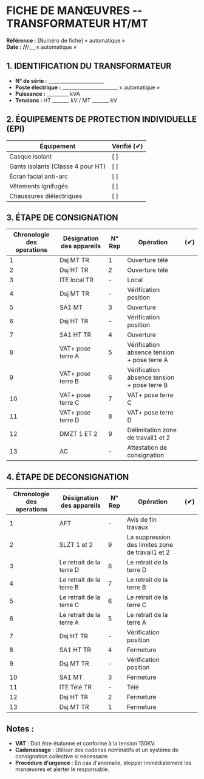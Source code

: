 # FICHE DE MANŒUVRES -- TRANSFORMATEUR HT/MT

**Référence :** [Numéro de fiche] « automatique »  
**Date :** **//**/___« automatique »

## 1. IDENTIFICATION DU TRANSFORMATEUR

- **N° de série :** _______________________
- **Poste électrique :** _______________________ « automatique »
- **Puissance :** _________ kVA
- **Tensions :** HT _______ kV / MT _______ kV

## 2. ÉQUIPEMENTS DE PROTECTION INDIVIDUELLE (EPI)

| **Équipement** | **Vérifié (✔)** |
|----------------|----------------|
| Casque isolant | [ ] |
| Gants isolants (Classe 4 pour HT) | [ ] |
| Écran facial anti-arc | [ ] |
| Vêtements ignifugés | [ ] |
| Chaussures diélectriques | [ ] |

## 3. ÉTAPE DE CONSIGNATION

| Chronologie des operations | Désignation des appareils | N° Rep | Opération | **(✔)** |
|---------------------------|---------------------------|-------|-----------|---------|
| 1 | Dsj MT TR | 1 | Ouverture télé | |
| 2 | Dsj HT TR | 2 | Ouverture télé | |
| 3 | ITE local TR | - | Local | |
| 4 | Dsj MT TR | - | Vérification position | |
| 5 | SA1 MT | 3 | Ouverture | |
| 6 | Dsj HT TR | - | Vérification position | |
| 7 | SA1 HT TR | 4 | Ouverture | |
| 8 | VAT+ pose terre A | 5 | Vérification absence tension + pose terre A | |
| 9 | VAT+ pose terre B | 6 | Vérification absence tension + pose terre B | |
| 10 | VAT+ pose terre C | 7 | VAT+ pose terre C | |
| 11 | VAT+ pose terre D | 8 | VAT+ pose terre D | |
| 12 | DMZT 1 ET 2 | 9 | Délimitation zone de travail1 et 2 | |
| 13 | AC | - | Attestation de consignation | |

## 4. ÉTAPE DE DECONSIGNATION

| Chronologie des operations | Désignation des appareils | N° Rep | Opération | **(✔)** |
|---------------------------|---------------------------|-------|-----------|---------|
| 1 | AFT | - | Avis de fin travaux | |
| 2 | SLZT 1 et 2 | 9 | La suppression des limites zone de travail1 et 2 | |
| 3 | Le retrait de la terre D | 8 | Le retrait de la terre D | |
| 4 | Le retrait de la terre B | 7 | Le retrait de la terre B | |
| 5 | Le retrait de la terre C | 6 | Le retrait de la terre C | |
| 6 | Le retrait de la terre A | 5 | Le retrait de la terre A | |
| 7 | Dsj HT TR | - | Vérification position | |
| 8 | SA1 HT TR | 4 | Fermeture | |
| 9 | Dsj MT TR | - | Vérification position | |
| 10 | SA1 MT | 3 | Fermeture | |
| 11 | ITE Télé TR | - | Télé | |
| 12 | Dsj HT TR | 2 | Fermeture | |
| 13 | Dsj MT TR | 1 | Fermeture | |

## Notes :

- **VAT** : Doit être étalonné et conforme à la tension 150KV.
- **Cadenassage** : Utiliser des cadenas nominatifs et un système de consignation collective si nécessaire.
- **Procédure d'urgence** : En cas d'anomalie, stopper immédiatement les manœuvres et alerter le responsable.
